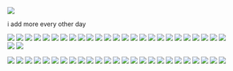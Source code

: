 ![](https://komarev.com/ghpvc/?username=destroyingangels)

i add more every other day

![](https://files.catbox.moe/twr4xr.gif) ![](https://files.catbox.moe/vulmno.gif) ![](https://files.catbox.moe/k1o1bd.gif) ![](https://files.catbox.moe/rrsnbi.gif) ![](https://files.catbox.moe/xoxdfh.gif) ![](https://files.catbox.moe/ojvhgl.gif) ![](https://files.catbox.moe/ptplqi.gif) ![](https://files.catbox.moe/7ydfu3.gif) ![](https://files.catbox.moe/z0kvyd.gif) ![](https://files.catbox.moe/gpy40i.gif) ![](https://files.catbox.moe/m20rtj.gifv) ![](https://files.catbox.moe/tav08j.gif) ![](https://files.catbox.moe/palxyo.gif) ![](https://files.catbox.moe/hi2jgb.gif) ![](https://files.catbox.moe/n48v5v.gif) ![](https://files.catbox.moe/athf9d.gif) ![](https://files.catbox.moe/dd6cjk.gif) ![](https://files.catbox.moe/f94wid.gif) ![](https://files.catbox.moe/oerf8s.gif) ![](https://files.catbox.moe/n3e0m1.gif) ![](https://files.catbox.moe/gcdbhz.gif) ![](https://files.catbox.moe/rog8u8.gif) ![](https://files.catbox.moe/z2lao3.gif) ![](https://files.catbox.moe/3fwtdv.gif) ![](https://files.catbox.moe/2t7e4k.gif) ![](https://files.catbox.moe/w69m37.gif) ![](https://files.catbox.moe/9diwn5.gif)

![](https://files.catbox.moe/57dvzm.gif) ![](https://files.catbox.moe/4os272.png) ![](https://files.catbox.moe/4pg52e.jpg) ![](https://files.catbox.moe/y5ytl1.gif) ![](https://files.catbox.moe/ko4fub.webp) ![](https://files.catbox.moe/nbma26.png) ![](https://files.catbox.moe/p5uw7q.webp) ![](https://files.catbox.moe/2ve7qu.webp) ![](https://files.catbox.moe/3bksvy.png) ![](https://files.catbox.moe/hpnpet.webp) ![](https://files.catbox.moe/90q2bz.png) ![](https://files.catbox.moe/9qa2lq.png) ![](https://files.catbox.moe/8oxlqc.jpg) ![](https://files.catbox.moe/w343se.png) ![](https://files.catbox.moe/tenopr.gif) ![](https://files.catbox.moe/8ejg9f.jpg) ![](https://files.catbox.moe/4rkjc1.gif) ![](https://files.catbox.moe/prx1i0.png) ![](https://files.catbox.moe/i08mic.png) ![](https://files.catbox.moe/6r09xp.png) ![](https://files.catbox.moe/7qszcs.png) ![](https://files.catbox.moe/vde5bi.png) ![](https://files.catbox.moe/gt87gj.png) ![](https://files.catbox.moe/c5uyfv.png) ![](https://files.catbox.moe/y02lxt.gif)
